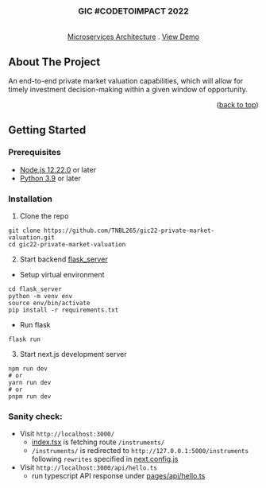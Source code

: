 <a name="readme-top"></a>

<!-- PROJECT LOGO -->
<div align="center">
    <h3>GIC #CODETOIMPACT 2022</h3>
    <p align="center">
        <br />
        <a href="">Microservices Architecture</a>
        .
        <a href="">View Demo</a>
    </p>
</div>

<!-- ABOUT THE PROJECT -->
## About The Project
An end-to-end private market valuation capabilities, which will allow for timely
investment decision-making within a given window of opportunity.
<p align="right">(<a href="#readme-top">back to top</a>)</p>

<!-- GETTING STARTED -->
## Getting Started
### Prerequisites
- [Node.js 12.22.0](https://nodejs.org/en/) or later
- [Python 3.9](https://www.python.org/downloads/) or later
### Installation
1. Clone the repo
```shell
git clone https://github.com/TNBL265/gic22-private-market-valuation.git
cd gic22-private-market-valuation
```
2. Start backend [flask_server](./flask_server)
- Setup virtual environment
```shell
cd flask_server
python -m venv env
source env/bin/activate
pip install -r requirements.txt
```
- Run flask
```shell
flask run
```
3. Start next.js development server
```shell
npm run dev
# or
yarn run dev
# or
pnpm run dev
```
### Sanity check:
- Visit `http://localhost:3000/`
  - [index.tsx](./pages/index.tsx) is fetching route `/instruments/`
  - `/instruments/` is redirected to `http://127.0.0.1:5000/instruments` following `rewrites` specified in [next.config.js](./next.config.js) 
- Visit `http://localhost:3000/api/hello.ts`
  - run typescript API response under [pages/api/hello.ts](./pages/api/hello.ts)